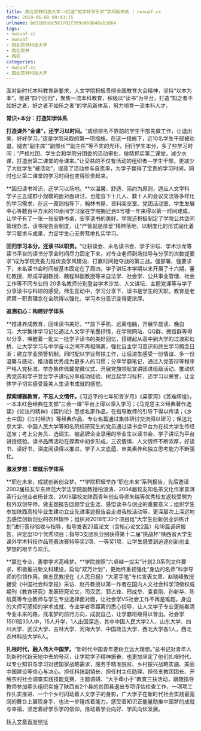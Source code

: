 ```yaml
---
title: 西北农林科技大学->打造“知学好学乐学”学风新体系 | nwsuaf.cc
date: 2019-06-08 09:43:15
urlname: b651b5a8c5817d1f369c6b8848ab2d64
tags: 
- nwsuaf.cc
- nwsuaf
- 西北农林科技大学
- 西北农林
- 西农
categories:
- nwsuaf.cc
- 西北农林科技大学
---
```



面对新时代本科教育新要求，人文学院积极贯彻全国教育大会精神，坚持“以本为本”，推进“四个回归”，聚焦一流本科教育，积极以“读书”为平台，打造“知之者不如好之者，好之者不如乐之者”的学风新体系，努力培育一流本科人才。

**常识+本分：打造知学体系**

**打造课外“金课”，还学习以时间。**“成绩排名不靠前的学生干部先做工作，让退出来，好好学习。”这是学院采取的第一项措施。在这一措施下，近10名学生干部被劝退，褪去“副主席”“副部长”“副主任”等不实的光环，回归学生本分，多了些学习时间；“严格社团、学生会和学院分团委的活动审批，做精抓实第二课堂，减少水课，打造出第二课堂的金课来。”让受益的不仅有活动的组织者—学生干部，更减少了大批学生“被活动”，提高了活动参与自愿率，为学子赢得了宝贵的学习时间，同时也让第二课堂的学习时间也变得珍贵起来。

**回归读书常识，还学习以场地。**以温馨、舒适、简约为原则，适应人文学科学子三五成群小规模的面对面研讨，也能容下十几人、数十人的会议交流等多样化的学习需求，在这一原则指导下，翰林书屋、资料阅览室、党团活动室、学生发展中心等数百平方米的10余间学习室在学院搬迁到6号楼一年来得以第一时间建成，让学子有了一张一张安静书桌，安享读书的美好。学院还积极制定了学院公共空间管理办法、读书报告会制度，让“严管就是厚爱”精神落地，以制度化的形式固化着学习要求与成果，力促学生心无旁骛地扎实学习。

**回归学习本分，还读书以职责。**“让耕读会、未名读书会、学子讲坛、学术沙龙等读书平台的读书分享会时间尽力固定下来，对专业老师到场指导与分享的次数提要求”成为学院党委力推优良学风建设、打赢时间抢夺战的第三战。强部署、强要求下，未名读书会时间被基本固定在了周四，学子讲坛本学期以来开展了十六期，董红教授、邢成举副教授、魏程琳副教授等来自法学、社会学、公共事业管理、社会工作等不同专业的 20多名教师分别登台学术沙龙、人文讲坛、主题党课等与学子分享读书与科研的感受。师生互动中，学习分享下，读书是学生的天职，教育是老师第一职责理念在全院得以强化，学习本分意识变得更浓厚。

**追溯初心：构建好学体系**

**推进养成教育，回味读书美好。**放下手机、远离电脑，开展早晨读、晚自习，大学集体学习记忆通过人文学子笔墨抒情，在学院网站、QQ群、微信群等得以分享，唤醒着一批又一批学子读书的美好回忆，搭建起从高中到大学的过渡彩虹桥，让大学学习与中学奋斗之间不再相隔离，强化自主学习意识和终生学习概念日渐；建立学业预警机制，同时配以学业帮扶工作，让后进生感受一份情谊、多一份温馨与感动，推动着优秀成为更多人的习惯；分享学霸笔记，通过入党答辩等程序严格入党标准、举办集体佩戴党徽仪式、开展党旗领航宣讲团进班级活动、推动优秀党员和学子登台学子讲坛分享成功经验，树立起学习标杆，还学习以荣誉，让全体学子切实感受最美人生读书成就的感觉。

**探索博雅教育，不忘人文情怀。**《习近平的七年知青岁月》《梁家河》《苦难辉煌》，一本本红色经典在支部“三会一课”平台上得以深入学习；《马克思主义经典著作选读》《论法的精神》《契约论》思想名家作品，在指导教师的引导下得以传读；《乡土中国》《江村经济》等经典作品、专业名篇通过集体研讨交流得以研习；保送北京大学、中国人民大学等知名院校研究生的党员通过读书会平台为在校大学生传经送宝；考上公务员、选调生、被品牌企业录用的毕业生以读书会、学子讲坛为平台讲授经验。读书品牌活动在探索中初步形成，三农情愫、人文情怀不断浓厚，好读书、读好书，深度阅读得以推进，学子人文底蕴、审美素养和独立思考能力不断强化。

**激发梦想：塑就乐学体系**

**职在未来，成就创新创业梦。**学院积极举办“职在未来”系列报告，先后邀请2002届校友华东师范大学法学院副教授柏浪涛、2004届校友知名茶文化作家普洱茶行业创业者杨普龙、2006届校友陕西青年创业导师朱瑞等优秀校友返校受聘为校外双创导师，做主题报告回顾学业生涯，感悟读书与创业的重要意义；组织学生参加陕西高校毕业生建功立业先进事迹报告会走进我校活动等，更深层次上深远地去感悟创新创业的农林情怀；组织对2018年30个项目组“大学生创新创业训练计划”进行答辩验收与指导，指导发表23篇论文（含核心论文2篇）和18篇调研报告，评定出10个优秀项目；指导3支团队分别获得第十二届“挑战杯”陕西省大学生课外学术科技作品竞赛决赛特等奖2项、一等奖1项，让学生感受到追逐创新创业梦想的艰辛与欢乐。

**赢在专业，勇攀学术高峰梦。**学院按照“六卓越一拔尖”计划2.0系列文件要求，积极推进新文科建设，启动“双万计划”，更始终重视强化“身边的名师”科学导师的引领作用。樊志民教授在《人民日报》“大家手笔”专栏发表文章、赵晓峰教授接受《中国社会科学报》采访、赵丹教授以第一作者在国内人文社会科学顶级权威期刊《教育研究》发表研究论文，司汉武、郭占锋、邢成举、袁君刚、孙新华、陈航英等专业教师与学生专业选择面对面，让社会学VS社会工作不再是难题。身边的大师可感知的学术成就、专业学者零距离的悉心指导，让人文学子专业更能看清专业未来的路，找准梦的前行方向，成就自己，让学霸班级得以冒出。社会学1501班30人中，15人升学，1人出国深造，其中中国人民大学2人，山东大学、四川大学、武汉大学、吉林大学、河海大学、中国政法大学、西北大学各1人，西北农林科技大学6人。

**扎根时代，融入伟大中国梦。**“新时代中国青年要树立远大理想。”总书记对青年人到新时代新天地中去的号召，让学院学子精神振奋，也更加坚定了他们扎根时代、以专业知识与学习对接国家战略需求，服务于精准脱贫、乡村振兴战略实施、美丽中国建设等信心与决心。担任科技副镇长、担任村主任助理、担任支教团团长、开展农村社会调查实践技能竞赛、主题调研、“大手牵小手”教育三扶活动，跟随指导教师参加牵头组织实施了陕西省2个县的贫困县退出专项评估检查工作，一项项工作扎实推进、一个个乡村闪动着人文学子的身影，广大学子在新时代社会实践最宽阔的舞台上展现身手、也进一步锤炼着能力，感受着知识正能量助推中国梦的成就与幸福，坚定着好学乐学的信仰，推动着学业向好、学风向优发展。





[转入文章首发地址](https://news.nwsuaf.edu.cn/xnxw/90084.htm)